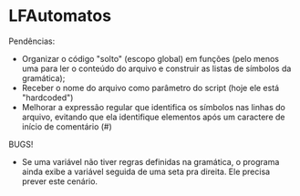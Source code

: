 # LFAutomatos

Pendências:
 - Organizar o código "solto" (escopo global) em funções (pelo menos uma para ler o conteúdo do arquivo e construir as listas de símbolos da gramática);
 - Receber o nome do arquivo como parâmetro do script (hoje ele está "hardcoded")
 - Melhorar a expressão regular que identifica os símbolos nas linhas do arquivo, evitando que ela identifique elementos após um caractere de início de comentário (#)

BUGS!
 - Se uma variável não tiver regras definidas na gramática, o programa ainda exibe a variável seguida de uma seta pra direita. Ele precisa prever este cenário.
